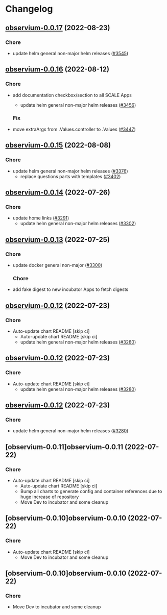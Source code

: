 # Changelog



## [observium-0.0.17](https://github.com/truecharts/charts/compare/observium-0.0.16...observium-0.0.17) (2022-08-23)

### Chore

- update helm general non-major helm releases ([#3545](https://github.com/truecharts/charts/issues/3545))




## [observium-0.0.16](https://github.com/truecharts/charts/compare/observium-0.0.15...observium-0.0.16) (2022-08-12)

### Chore

- add documentation checkbox/section to all SCALE Apps
  - update helm general non-major helm releases ([#3456](https://github.com/truecharts/charts/issues/3456))

  ### Fix

- move extraArgs from .Values.controller to .Values ([#3447](https://github.com/truecharts/charts/issues/3447))




## [observium-0.0.15](https://github.com/truecharts/charts/compare/observium-0.0.14...observium-0.0.15) (2022-08-08)

### Chore

- update helm general non-major helm releases ([#3376](https://github.com/truecharts/charts/issues/3376))
  - replace questions parts with templates ([#3402](https://github.com/truecharts/charts/issues/3402))




## [observium-0.0.14](https://github.com/truecharts/apps/compare/observium-0.0.13...observium-0.0.14) (2022-07-26)

### Chore

- update home links ([#3291](https://github.com/truecharts/apps/issues/3291))
  - update helm general non-major helm releases ([#3302](https://github.com/truecharts/apps/issues/3302))




## [observium-0.0.13](https://github.com/truecharts/apps/compare/observium-0.0.12...observium-0.0.13) (2022-07-25)

### Chore

- update docker general non-major ([#3300](https://github.com/truecharts/apps/issues/3300))

  ### Chore

- add fake digest to new incubator Apps to fetch digests




## [observium-0.0.12](https://github.com/truecharts/apps/compare/observium-0.0.11...observium-0.0.12) (2022-07-23)

### Chore

- Auto-update chart README [skip ci]
  - Auto-update chart README [skip ci]
  - update helm general non-major helm releases ([#3280](https://github.com/truecharts/apps/issues/3280))




## [observium-0.0.12](https://github.com/truecharts/apps/compare/observium-0.0.11...observium-0.0.12) (2022-07-23)

### Chore

- Auto-update chart README [skip ci]
  - update helm general non-major helm releases ([#3280](https://github.com/truecharts/apps/issues/3280))




## [observium-0.0.12](https://github.com/truecharts/apps/compare/observium-0.0.11...observium-0.0.12) (2022-07-23)

### Chore

- update helm general non-major helm releases ([#3280](https://github.com/truecharts/apps/issues/3280))




## [observium-0.0.11]observium-0.0.11 (2022-07-22)

### Chore

- Auto-update chart README [skip ci]
  - Auto-update chart README [skip ci]
  - Bump all charts to generate config and container references due to huge increase of repository
  - Move Dev to incubator and some cleanup




## [observium-0.0.10]observium-0.0.10 (2022-07-22)

### Chore

- Auto-update chart README [skip ci]
  - Move Dev to incubator and some cleanup




## [observium-0.0.10]observium-0.0.10 (2022-07-22)

### Chore

- Move Dev to incubator and some cleanup
